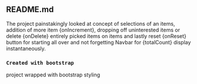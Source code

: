 

## README.md

The project painstakingly looked at concept of selections of an items, addition of more item {onIncrement}, 
dropping off uninterested items or delete {onDelete} entirely picked items on items and lastly reset {onReset} button for starting all over
and not forgetting Navbar for {totalCount} display instantaneously.

### `Created with bootstrap`

project wrapped with bootstrap styling


